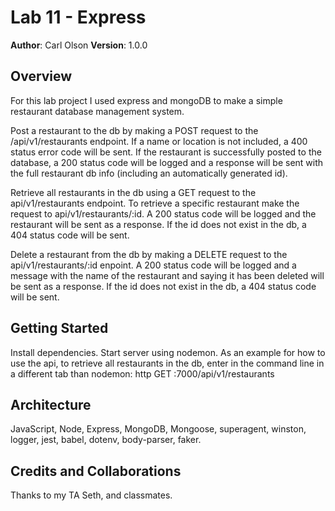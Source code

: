 # Lab 11 - Express
**Author**: Carl Olson
**Version**: 1.0.0

## Overview
For this lab project I used express and mongoDB to make a simple restaurant database management system. 

Post a restaurant to the db by making a POST request to the /api/v1/restaurants endpoint. If a name or location is not included, a 400 status error code will be sent. If the restaurant is successfully posted to the database, a 200 status code will be logged and a response will be sent with the full restaurant db info (including an automatically generated id).

Retrieve all restaurants in the db using a GET request to the api/v1/restaurants endpoint. To retrieve a specific restaurant make the request to api/v1/restaurants/:id. A 200 status code will be logged and the restaurant will be sent as a response. If the id does not exist in the db, a 404 status code will be sent. 

Delete a restaurant from the db by making a DELETE request to the api/v1/restaurants/:id enpoint. A 200 status code will be logged and a message with the name of the restaurant and saying it has been deleted will be sent as a response. If the id does not exist in the db, a 404 status code will be sent.

## Getting Started
Install dependencies. Start server using nodemon. As an example for how to use the api, to retrieve all restaurants in the db, enter in the command line in a different tab than nodemon: http GET :7000/api/v1/restaurants

## Architecture
JavaScript, Node, Express, MongoDB, Mongoose, superagent, winston, logger, jest, babel, dotenv, body-parser, faker.

## Credits and Collaborations
Thanks to my TA Seth, and classmates. 